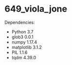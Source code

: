 # 649_viola_jone

Dependencies:
- Python 3.7
- glob3 0.0.1
- numpy 1.17.4
- matplotlib 3.1.2
- PIL 1.1.6
- tqdm 4.39.0